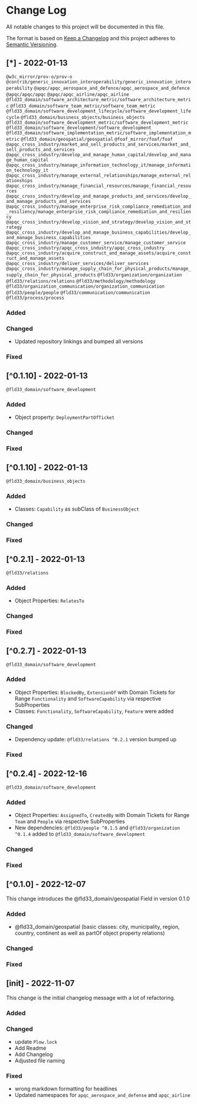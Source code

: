 
# Change Log
All notable changes to this project will be documented in this file.
 
The format is based on [Keep a Changelog](http://keepachangelog.com/)
and this project adheres to [Semantic Versioning](http://semver.org/).

## [*] - 2022-01-13
`@w3c_mirror/prov-o/prov-o`
`@contrib/generic_innovation_interoperability/generic_innovation_interoperability`
`@apqc/apqc_aerospace_and_defence/apqc_aerospace_and_defence`
`@apqc/apqc/apqc`
`@apqc/apqc_airline/apqc_airline`
`@fld33_domain/software_architecture_metric/software_architecture_metric`
`@fld33_domain/software_team_metric/software_team_metric`
`@fld33_domain/software_development_lifecycle/software_development_lifecycle`
`@fld33_domain/business_objects/business_objects`
`@fld33_domain/software_development_metric/software_development_metric`
`@fld33_domain/software_development/software_development`
`@fld33_domain/software_implementation_metric/software_implementation_metric`
`@fld33_domain/geospatial/geospatial`
`@foaf_mirror/foaf/foaf`
`@apqc_cross_industry/market_and_sell_products_and_services/market_and_sell_products_and_services`
`@apqc_cross_industry/develop_and_manage_human_capital/develop_and_manage_human_capital`
`@apqc_cross_industry/manage_information_technology_it/manage_information_technology_it`
`@apqc_cross_industry/manage_external_relationships/manage_external_relationships`
`@apqc_cross_industry/manage_financial_resources/manage_financial_resources`
`@apqc_cross_industry/develop_and_manage_products_and_services/develop_and_manage_products_and_services`
`@apqc_cross_industry/manage_enterprise_risk_compliance_remediation_and_resiliency/manage_enterprise_risk_compliance_remediation_and_resiliency`
`@apqc_cross_industry/develop_vision_and_strategy/develop_vision_and_strategy`
`@apqc_cross_industry/develop_and_manage_business_capabilities/develop_and_manage_business_capabilities`
`@apqc_cross_industry/manage_customer_service/manage_customer_service`
`@apqc_cross_industry/apqc_cross_industry/apqc_cross_industry`
`@apqc_cross_industry/acquire_construct_and_manage_assets/acquire_construct_and_manage_assets`
`@apqc_cross_industry/deliver_services/deliver_services`
`@apqc_cross_industry/manage_supply_chain_for_physical_products/manage_supply_chain_for_physical_products`
`@fld33/organization/organization`
`@fld33/relations/relations`
`@fld33/methodology/methodology`
`@fld33/organization_communication/organization_communication`
`@fld33/people/people`
`@fld33/communication/communication`
`@fld33/process/process`
 
### Added

### Changed
- Updated repository linkings and bumped all versions
### Fixed

## [^0.1.10] - 2022-01-13
`@fld33_domain/software_development`
 
### Added
- Object property: `DeploymentPartOfTicket`
### Changed

### Fixed
## [^0.1.10] - 2022-01-13
`@fld33_domain/business_objects`
 
### Added
- Classes: `Capability` as subClass of `BusinessObject`
### Changed

### Fixed

## [^0.2.1] - 2022-01-13
`@fld33/relations`
 
### Added
- Object Properties: `RelatesTo`
### Changed

### Fixed

## [^0.2.7] - 2022-01-13
`@fld33_domain/software_development`
 
### Added
- Object Properties: `BlockedBy`, `ExtensionOf` with Domain Tickets for Range `Functionality` and `SoftwareCapability` via respective SubProperties
- Classes: `Functionality`, `SoftwareCapability`, `Feature` were added
### Changed
- Dependency update: `@fld33/relations ^0.2.1` version bumped up

### Fixed

## [^0.2.4] - 2022-12-16
`@fld33_domain/software_development`
 
### Added
- Object Properties: `AssignedTo`, `CreatedBy` with Domain Tickets for Range `Team` and `People` via respective SubProperties
- New dependencies: `@fld33/people ^0.1.5` and `@fld33/organization ^0.1.4` added to `@fld33_domain/software_development`
### Changed

### Fixed

## [^0.1.0] - 2022-12-07
This change introduces the @fld33_domain/geospatial Field in version 0.1.0
 
### Added
- @fld33_domain/geospatial (basic classes: city, municipality, region, country, continent as well as partOf object property relations)
### Changed

### Fixed

## [init] - 2022-11-07
This change is the initial changelog message with a lot of refactoring.
 
### Added

### Changed
- update `Plow.lock`
- Add Readme
- Add Changelog
- Adjusted file naming

### Fixed
- wrong markdown formatting for headlines
- Updated namespaces for `apqc_aerospace_and_defense` and `apqc_airline`